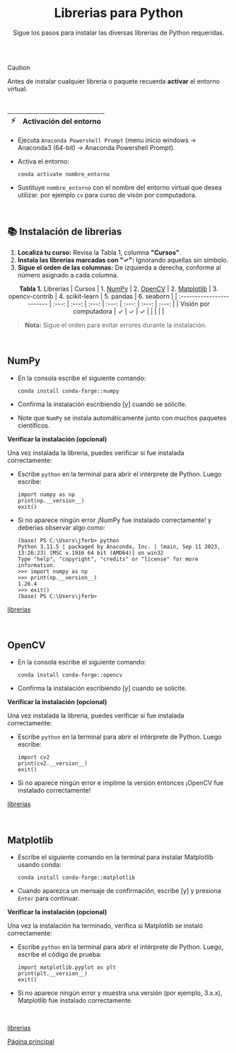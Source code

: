 <div  align="center">
    
# Librerias para Python

Sigue los pasos para instalar las diversas librerias de Python requeridas.

</div>

<br/>
<br/>

> [!CAUTION]
> Antes de instalar cualquier libreria o paquete recuerda **activar** el entorno virtual.

<br/>

| :zap: | **Activación del entorno** |
|-------|:---------------------------|

- Ejecuta `Anaconda Powershell Prompt` (menu inicio windows &rarr;  Anaconda3 (64-bit) &rarr; Anaconda Powershell Prompt).
- Activa el entorno:

    ```console
   conda activate nombre_entorno
   ```

- Sustituye `nombre_entorno` con el nombre del entorno virtual que desea utilizar. por ejemplo `cv` para curso de visón por computadora.

<br/>

<a name="tb-libs"></a>

## 📚 Instalación de librerias

  1. **Localiza tu curso:** Revisa la Tabla 1, columna **"Cursos"**.  
  2. **Instala las librerias marcadas con "✓":** Ignorando aquellas sin símbolo.
  3. **Sigue el orden de las columnas:** De izquierda a derecha, conforme al número asignado a cada columna.

<div  align="center">
    
**Tabla 1.** Librerias
| Cursos                    | 1. [NumPy](#NumPy) | 2. [OpenCV](#OpenCV) | 2. [Matplotlib](#Matplotlib) | 3. opencv-contrib | 4. scikit-learn | 5. pandas | 6. seaborn |
| :------------------------ | :---:              | :---:                | :---:                        | :---:             | :---:           | :---:     | :---:     |
| Visión por computadora    | ✓                  | ✓                   | ✓                            |                   |                 |           |           |

</div>
    
> **Nota:** Sigue el orden para evitar errores durante la instalación.

<br/>
  
## NumPy

- En la consola escribe el siguiente comando:

  ```console
  conda install conda-forge::numpy
  ```

- Confirma la instalación escribiendo [y] cuando se solicite.
- Note que `NumPy` se instala automáticamente junto con muchos paquetes científicos.

**Verificar la instalación (opcional)**

Una vez instalada la libreria, puedes verificar si fue instalada correctamente:
- Escribe `python` en la terminal para abrir el intérprete de Python. Luego escribe:

  ```console
  import numpy as np
  print(np.__version__)
  exit()
  ```
  
- Si no aparece ningún error ¡NumPy fue instalado correctamente! y deberias observar algo como:

  ```console
  (base) PS C:\Users\jferb> python
  Python 3.11.5 | packaged by Anaconda, Inc. | (main, Sep 11 2023, 13:26:23) [MSC v.1916 64 bit (AMD64)] on win32
  Type "help", "copyright", "credits" or "license" for more information.
  >>> import numpy as np
  >>> print(np.__version__)
  1.26.4
  >>> exit()
  (base) PS C:\Users\jferb>
  ```

[librerias](#tb-libs)

<br/>

## OpenCV

- En la consola escribe el siguiente comando:

  ```console
  conda install conda-forge::opencv
  ```
<!--- pip install opencv-contrib-python --->

- Confirma la instalación escribiendo [y] cuando se solicite.

**Verificar la instalación (opcional)**

Una vez instalada la libreria, puedes verificar si fue instalada correctamente:
- Escribe `python` en la terminal para abrir el intérprete de Python. Luego escribe:

  ```console
  import cv2
  print(cv2.__version__)
  exit()
  ```
  
- Si no aparece ningún error e implime la versión entonces ¡OpenCV fue instalado correctamente!

[librerias](#tb-libs)

<br/>

## Matplotlib

- Escribe el siguiente comando en la terminal para instalar Matplotlib usando conda:

  ```console
  conda install conda-forge::matplotlib
  ```

- Cuando aparezca un mensaje de confirmación, escribe [y] y presiona `Enter` para continuar.

**Verificar la instalación (opcional)**

Una vez la instalación ha terminado, verifica si Matplotlib se instaló correctamente:

- Escribe `python` en la terminal para abrir el intérprete de Python. Luego, escribe el código de prueba:

  ```console
  import matplotlib.pyplot as plt
  print(plt.__version__)
  exit()
  ```
  
- Si no aparece ningún error y muestra una versión (por ejemplo, 3.x.x), Matplotlib fue instalado correctamente.

<br/>

[librerias](#tb-libs)

[Página principal](../../README.md)
